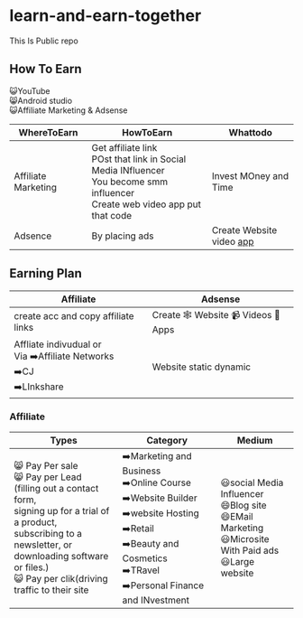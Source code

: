 # learn-and-earn-together
This Is Public repo
## How To Earn
😺YouTube<br/>
😸Android studio<br/>
😺Affiliate Marketing & Adsense<br/>

|WhereToEarn|HowToEarn|Whattodo|
|---|---|---|
|Affiliate Marketing|Get affiliate link<br/>POst that link in Social Media INfluencer<br/>You become smm influencer<br/>Create web video app put that code|Invest MOney and Time|
|Adsence|By placing ads|Create Website video [app](../androidcicd.md)|

## Earning Plan
|Affiliate|Adsense|
|---|---|
|create acc and copy affiliate links|Create 🕸️ Website 📹 Videos 🎲 Apps|
|Affliate indivudual or <br/> Via ➡️Affiliate Networks <br/> ➡️CJ <br/>➡️LInkshare | Website static dynamic|

### Affiliate
|Types|Category|Medium|
|---|---|---|
| 😸 Pay Per sale<br/> 😸 Pay per Lead<br/>(filling out a contact form, <br/>signing up for a trial of a product, <br/>subscribing to a newsletter, or <br/>downloading software or files.)<br/> 😺 Pay per clik(driving traffic to their site<br/>| ➡️Marketing and Business<br/> ➡️Online Course<br/> ➡️Website Builder<br/> ➡️website Hosting<br/> ➡️Retail<br/> ➡️Beauty and Cosmetics<br/> ➡️TRavel<br/> ➡️Personal Finance and INvestment<br/> |😃social Media Influencer<br/>😄Blog site<br/> 😄EMail Marketing<br/> 😃Microsite With Paid ads<br/> 😃Large website<br/>|

